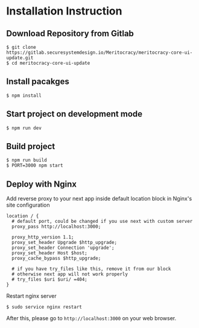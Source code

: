 # Installation Instruction

## Download Repository from Gitlab

```
$ git clone https://gitlab.securesystemdesign.io/Meritocracy/meritocracy-core-ui-update.git
$ cd meritocracy-core-ui-update
```

## Install pacakges
```
$ npm install
```

## Start project on development mode

```
$ npm run dev
```

## Build project

```
$ npm run build
$ PORT=3000 npm start
```

## Deploy with Nginx

Add reverse proxy to your next app inside default location block in Nginx's site configuration

```
location / {
  # default port, could be changed if you use next with custom server
  proxy_pass http://localhost:3000;

  proxy_http_version 1.1;
  proxy_set_header Upgrade $http_upgrade;
  proxy_set_header Connection 'upgrade';
  proxy_set_header Host $host;
  proxy_cache_bypass $http_upgrade;
  
  # if you have try_files like this, remove it from our block
  # otherwise next app will not work properly
  # try_files $uri $uri/ =404;
}
```

Restart nginx server

```
$ sudo service nginx restart
```

After this, please go to `http://localhost:3000` on your web browser.